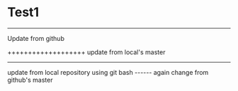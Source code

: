 # Test1
************************************
Update from github

+++++++++++++++++++
update from local's master

----------------------
update from local repository using git bash
*-*-*-*-*-*-
again change from github's master



